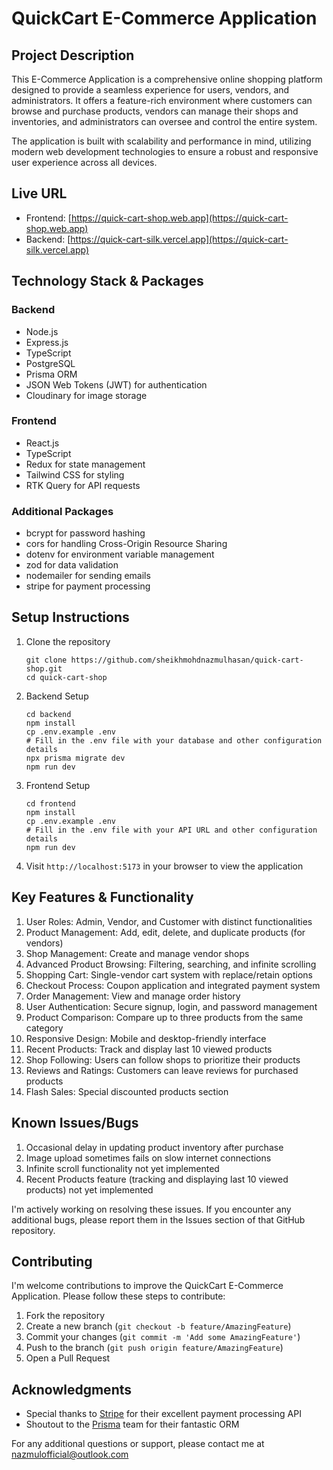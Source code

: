 # QuickCart E-Commerce Application
## Project Description

This E-Commerce Application is a comprehensive online shopping platform designed to provide a seamless experience for users, vendors, and administrators. It offers a feature-rich environment where customers can browse and purchase products, vendors can manage their shops and inventories, and administrators can oversee and control the entire system.

The application is built with scalability and performance in mind, utilizing modern web development technologies to ensure a robust and responsive user experience across all devices.

## Live URL

- Frontend: [https://quick-cart-shop.web.app](https://quick-cart-shop.web.app)
- Backend: [https://quick-cart-silk.vercel.app](https://quick-cart-silk.vercel.app)

## Technology Stack & Packages

### Backend

- Node.js
- Express.js
- TypeScript
- PostgreSQL
- Prisma ORM
- JSON Web Tokens (JWT) for authentication
- Cloudinary for image storage

### Frontend

- React.js
- TypeScript
- Redux for state management
- Tailwind CSS for styling
- RTK Query for API requests

### Additional Packages

- bcrypt for password hashing
- cors for handling Cross-Origin Resource Sharing
- dotenv for environment variable management
- zod for data validation
- nodemailer for sending emails
- stripe for payment processing

## Setup Instructions

1. Clone the repository

   ```
   git clone https://github.com/sheikhmohdnazmulhasan/quick-cart-shop.git
   cd quick-cart-shop
   ```

2. Backend Setup

   ```
   cd backend
   npm install
   cp .env.example .env
   # Fill in the .env file with your database and other configuration details
   npx prisma migrate dev
   npm run dev
   ```

3. Frontend Setup

   ```
   cd frontend
   npm install
   cp .env.example .env
   # Fill in the .env file with your API URL and other configuration details
   npm run dev
   ```

4. Visit `http://localhost:5173` in your browser to view the application

## Key Features & Functionality

1. User Roles: Admin, Vendor, and Customer with distinct functionalities
2. Product Management: Add, edit, delete, and duplicate products (for vendors)
3. Shop Management: Create and manage vendor shops
4. Advanced Product Browsing: Filtering, searching, and infinite scrolling
5. Shopping Cart: Single-vendor cart system with replace/retain options
6. Checkout Process: Coupon application and integrated payment system
7. Order Management: View and manage order history
8. User Authentication: Secure signup, login, and password management
9. Product Comparison: Compare up to three products from the same category
10. Responsive Design: Mobile and desktop-friendly interface
11. Recent Products: Track and display last 10 viewed products
12. Shop Following: Users can follow shops to prioritize their products
13. Reviews and Ratings: Customers can leave reviews for purchased products
14. Flash Sales: Special discounted products section

## Known Issues/Bugs

1. Occasional delay in updating product inventory after purchase
2. Image upload sometimes fails on slow internet connections
3. Infinite scroll functionality not yet implemented
4. Recent Products feature (tracking and displaying last 10 viewed products) not yet implemented

I'm actively working on resolving these issues. If you encounter any additional bugs, please report them in the Issues section of that GitHub repository.

## Contributing

I'm welcome contributions to improve the QuickCart E-Commerce Application. Please follow these steps to contribute:

1. Fork the repository
2. Create a new branch (`git checkout -b feature/AmazingFeature`)
3. Commit your changes (`git commit -m 'Add some AmazingFeature'`)
4. Push to the branch (`git push origin feature/AmazingFeature`)
5. Open a Pull Request

## Acknowledgments

- Special thanks to [Stripe](https://stripe.com) for their excellent payment processing API
- Shoutout to the [Prisma](https://www.prisma.io/) team for their fantastic ORM

For any additional questions or support, please contact me at nazmulofficial@outlook.com
